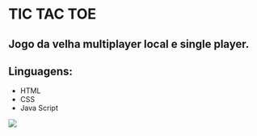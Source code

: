 # TIC TAC TOE

## Jogo da velha multiplayer local e single player.

## Linguagens:
- HTML
- CSS
- Java Script

<img src="https://i.pinimg.com/originals/a3/91/11/a3911189c3061e0c2911ca0f88719a59.png" />
